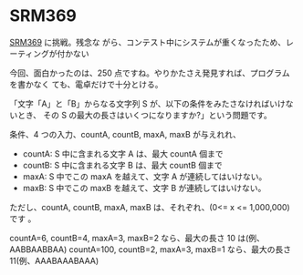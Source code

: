 # SRM369

<!--
date: 2007-10-04
-->

[SRM369](http://www.topcoder.com/stat?c=round_overview&rd=10936) に挑戦。残念な
がら、コンテスト中にシステムが重くなったため、レーティングが付かない

今回、面白かったのは、250 点ですね。やりかたさえ発見すれば、プログラムを書かなく
ても、電卓だけで十分とける。

「文字「A」と「B」からなる文字列 S が、以下の条件をみたさなければいけないとき、
その S の最大の長さはいくつになりますか?」という問題です。

条件、4 つの入力、countA, countB, maxA, maxB が与えれれ、

- countA: S 中に含まれる文字 A は、最大 countA 個まで
- countB: S 中に含まれる文字 B は、最大 countB 個まで
- maxA: S 中でこの maxA を越えて、文字 A が連続してはいけない。
- maxB: S 中でこの maxB を越えて、文字 B が連続してはいけない。

ただし、countA, countB, maxA, maxB は、それぞれ、(0&lt;= x &lt;= 1,000,000)です
。

countA=6, countB=4, maxA=3, maxB=2 なら、最大の長さ 10 は(例、AABBAABBAA)
countA=100, countB=2, maxA=3, maxB=1 なら、最大の長さ 11(例、AAABAAABAAA)
